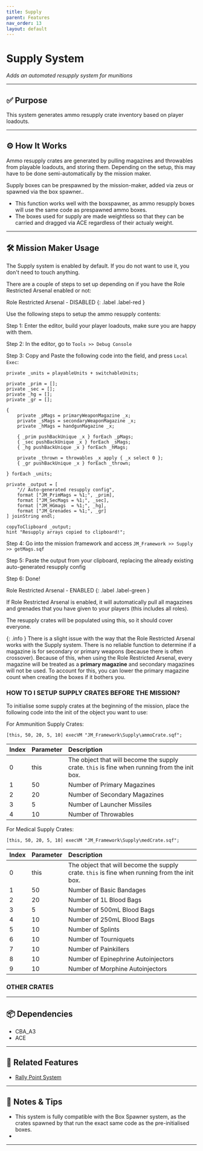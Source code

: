 ```yaml
---
title: Supply         
parent: Features
nav_order: 13
layout: default
---
```


# Supply System

*Adds an automated resupply system for munitions*

---

## ✅ Purpose

This system generates ammo resupply crate inventory based on player loadouts.


---

## ⚙️ How It Works

Ammo resupply crates are generated by pulling magazines and throwables from playable loadouts, and storing them. Depending on the setup, this may have to be done semi-automatically by the mission maker.

Supply boxes can be prespawned by the mission-maker, added via zeus or spawned via the box spawner..

- This function works well with the boxspawner, as ammo resupply boxes will use the same code as prespawned ammo boxes.
- The boxes used for supply are made weightless so that they can be carried and dragged via ACE regardless of their actualy weight.

---

## 🛠️ Mission Maker Usage

The Supply system is enabled by default. If you do not want to use it, you don't need to touch anything.

There are a couple of steps to set up depending on if you have the Role Restricted Arsenal enabled or not:

Role Restricted Arsenal - DISABLED
{: .label .label-red }

Use the following steps to setup the ammo resupply contents:

Step 1: Enter the editor, build your player loadouts, make sure you are happy with them.

Step 2: In the editor, go to `Tools >> Debug Console`

Step 3: Copy and Paste the following code into the field, and press `Local Exec`:

```sqf
private _units = playableUnits + switchableUnits; 
 
private _prim = []; 
private _sec = []; 
private _hg = []; 
private _gr = []; 
 
{ 
    private _pMags = primaryWeaponMagazine _x; 
    private _sMags = secondaryWeaponMagazine _x; 
    private _hMags = handgunMagazine _x; 
 
    { _prim pushBackUnique _x } forEach _pMags; 
    { _sec pushBackUnique _x } forEach _sMags; 
    { _hg pushBackUnique _x } forEach _hMags; 
 
	private _thrown = throwables _x apply { _x select 0 };
	{ _gr pushBackUnique _x } forEach _thrown;
 
} forEach _units; 
  
private _output = [ 
    "// Auto-generated resupply config", 
    format ["JM_PrimMags = %1;", _prim], 
    format ["JM_SecMags = %1;", _sec], 
    format ["JM_HGmags  = %1;", _hg], 
    format ["JM_Grenades = %1;", _gr] 
] joinString endl; 
 
copyToClipboard _output; 
hint "Resupply arrays copied to clipboard!"; 

```

Step 4: Go into the mission framework and access `JM_Framework >> Supply >> getMags.sqf`

Step 5: Paste the output from your clipboard, replacing the already existing auto-generated resupply config

Step 6: Done!

Role Restricted Arsenal - ENABLED
{: .label .label-green }

If Role Restricted Arsenal is enabled, it will automatically pull all magazines and grenades that you have given to your players (this includes all roles).

The resupply crates will be populated using this, so it should cover everyone.

{: .info }
There is a slight issue with the way that the Role Restricted Arsenal works with the Supply system. There is no reliable function to determine if a magazine is for secondary or primary weapons (because there is often crossover). Because of this, when using the Role Restricted Arsenal, every magazine will be treated as a <b>primary magazine</b> and secondary magazines will not be used. To account for this, you can lower the primary magazine count when creating the boxes if it bothers you. 

### HOW TO I SETUP SUPPLY CRATES BEFORE THE MISSION?

To initialise some supply crates at the beginning of the mission, place the following code into the init of the object you want to use:

For Ammunition Supply Crates: 
```sqf 
[this, 50, 20, 5, 10] execVM "JM_Framework\Supply\ammoCrate.sqf"; 
```


| Index        | Parameter          | Description |
|:-------------|:------------------|:------|
| 0           | this | The object that will become the supply crate. `this` is fine when running from the init box.  |
| 1           | 50  | Number of Primary Magazines  |
| 2           | 20 | Number of Secondary Magazines   |
| 3           | 5 | Number of Launcher Missiles  |
| 4           | 10 | Number of Throwables  |

For Medical Supply Crates: 
```sqf 
[this, 50, 20, 5, 10] execVM "JM_Framework\Supply\medCrate.sqf";
```


| Index        | Parameter          | Description |
|:-------------|:------------------|:------|
| 0           | this | The object that will become the supply crate. `this` is fine when running from the init box.  |
| 1           | 50  | Number of Basic Bandages  |
| 2           | 20 | Number of 1L Blood Bags   |
| 3           | 5 | Number of 500mL Blood Bags  |
| 4           | 10 | Number of 250mL Blood Bags  |
| 5           | 10 | Number of Splints |
| 6           | 10 | Number of Tourniquets  |
| 7           | 10 | Number of Painkillers  |
| 8           | 10 | Number of Epinephrine Autoinjectors  |
| 9           | 10 | Number of Morphine Autoinjectors  |


### OTHER CRATES




---

## 📦 Dependencies


- CBA_A3
- ACE

---

## 🔁 Related Features

- [Rally Point System](rally.md)

---

## 🧪 Notes & Tips

- This system is fully compatible with the Box Spawner system, as the crates spawned by that run the exact same code as the pre-initialised boxes.
- 

---
